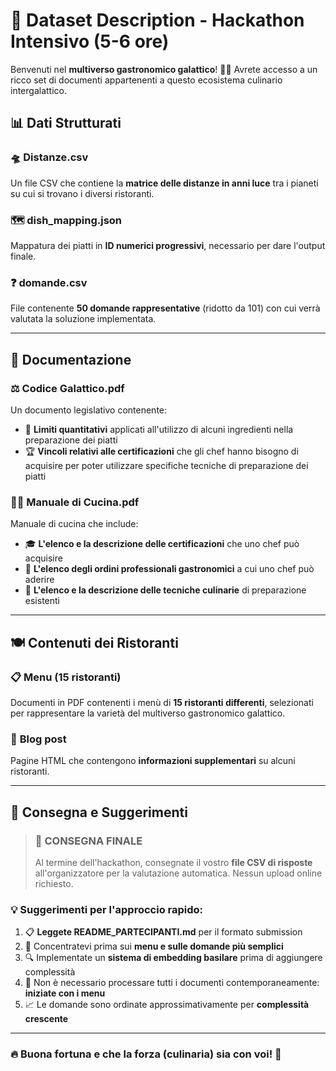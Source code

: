 # 🌌 Dataset Description - Hackathon Intensivo (5-6 ore)

Benvenuti nel **multiverso gastronomico galattico**! 🍕✨ Avrete accesso a un ricco set di documenti appartenenti a questo ecosistema culinario intergalattico.

## 📊 **Dati Strutturati**

### 🛸 **Distanze.csv**
Un file CSV che contiene la **matrice delle distanze in anni luce** tra i pianeti su cui si trovano i diversi ristoranti.

### 🗺️ **dish_mapping.json**
Mappatura dei piatti in **ID numerici progressivi**, necessario per dare l'output finale.

### ❓ **domande.csv**
File contenente **50 domande rappresentative** (ridotto da 101) con cui verrà valutata la soluzione implementata.

---

## 📖 **Documentazione**

### ⚖️ **Codice Galattico.pdf**
Un documento legislativo contenente:
- 📏 **Limiti quantitativi** applicati all'utilizzo di alcuni ingredienti nella preparazione dei piatti
- 🏆 **Vincoli relativi alle certificazioni** che gli chef hanno bisogno di acquisire per poter utilizzare specifiche tecniche di preparazione dei piatti

### 👨‍🍳 **Manuale di Cucina.pdf**
Manuale di cucina che include:
- 🎓 **L'elenco e la descrizione delle certificazioni** che uno chef può acquisire
- 🏢 **L'elenco degli ordini professionali gastronomici** a cui uno chef può aderire
- 🔧 **L'elenco e la descrizione delle tecniche culinarie** di preparazione esistenti

---

## 🍽️ **Contenuti dei Ristoranti**

### 📋 **Menu (15 ristoranti)**
Documenti in PDF contenenti i menù di **15 ristoranti differenti**, selezionati per rappresentare la varietà del multiverso gastronomico galattico.

### 📝 **Blog post**
Pagine HTML che contengono **informazioni supplementari** su alcuni ristoranti.

---

## 🎯 **Consegna e Suggerimenti**

> ### 🚀 **CONSEGNA FINALE**
> Al termine dell'hackathon, consegnate il vostro **file CSV di risposte** all'organizzatore per la valutazione automatica. Nessun upload online richiesto.

### 💡 **Suggerimenti per l'approccio rapido**:

1. 📋 **Leggete README_PARTECIPANTI.md** per il formato submission
2. 🎯 Concentratevi prima sui **menu e sulle domande più semplici**
3. 🔍 Implementate un **sistema di embedding basilare** prima di aggiungere complessità
4. 📄 Non è necessario processare tutti i documenti contemporaneamente: **iniziate con i menu**
5. 📈 Le domande sono ordinate approssimativamente per **complessità crescente**

---

### 🔥 **Buona fortuna e che la forza (culinaria) sia con voi!** 🌟